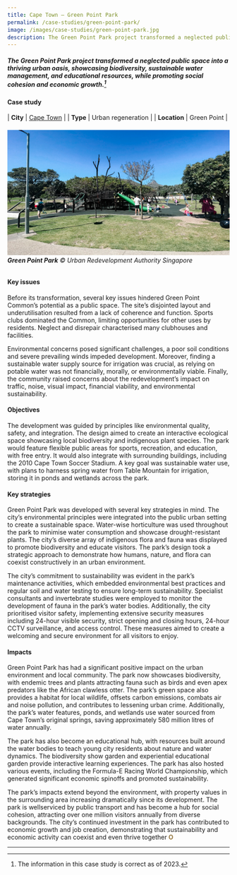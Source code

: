 ```yaml
---
title: Cape Town – Green Point Park
permalink: /case-studies/green-point-park/
image: /images/case-studies/green-point-park.jpg
description: The Green Point Park project transformed a neglected public space into a thriving urban oasis, showcasing biodiversity, sustainable water management, and educational resources, while promoting social cohesion and economic growth.
---
```


##### The Green Point Park project transformed a neglected public space into a thriving urban oasis, showcasing biodiversity, sustainable water management, and educational resources, while promoting social cohesion and economic growth.[^1]

#### **Case study**

| **City** | [Cape Town](/cape-town/) |
| **Type** | Urban regeneration |
| **Location** | Green Point |

###### ![Green Point Park](/images/case-studies/green-point-park.jpg)**Green Point Park** © Urban Redevelopment Authority Singapore

#### **Key issues**

Before its transformation, several key issues hindered Green Point Common’s potential as a public space. The site’s disjointed layout and underutilisation resulted from a lack of coherence and function. Sports clubs dominated the Common, limiting opportunities for other uses by residents. Neglect and disrepair characterised many clubhouses and facilities.

Environmental concerns posed significant challenges, a poor soil conditions and severe prevailing winds impeded development. Moreover, finding a sustainable water supply source for irrigation was crucial, as relying on potable water was not financially, morally, or environmentally viable. Finally, the community raised concerns about the redevelopment’s impact on traffic, noise, visual impact, financial viability, and environmental sustainability.

#### **Objectives**

The development was guided by principles like environmental quality, safety, and integration. The design aimed to create an interactive ecological space showcasing local biodiversity and indigenous plant species. The park would feature flexible public areas for sports, recreation, and education, with free entry. It would also integrate with surrounding buildings, including the 2010 Cape Town Soccer Stadium. A key goal was sustainable water use, with plans to harness spring water from Table Mountain for irrigation, storing it in ponds and wetlands across the park.

#### **Key strategies**

Green Point Park was developed with several key strategies in mind. The city’s environmental principles were integrated into the public urban setting to create a sustainable space. Water-wise horticulture was used throughout the park to minimise water consumption and showcase drought-resistant plants. The city’s diverse array of indigenous flora and fauna was displayed to promote biodiversity and educate visitors. The park’s design took a strategic approach to demonstrate how humans, nature, and flora can coexist constructively in an urban environment.

The city’s commitment to sustainability was evident in the park’s maintenance activities, which embedded environmental best practices and regular soil and water testing to ensure long-term sustainability. Specialist consultants and invertebrate studies were employed to monitor the development of fauna in the park’s water bodies. Additionally, the city prioritised visitor safety, implementing extensive security measures including 24-hour visible security, strict opening and closing hours, 24-hour CCTV surveillance, and access control. These measures aimed to create a welcoming and secure environment for all visitors to enjoy.

#### **Impacts**

Green Point Park has had a significant positive impact on the urban environment and local community. The park now showcases biodiversity, with endemic trees and plants attracting fauna such as birds and even apex predators like the African clawless otter. The park’s green space also provides a habitat for local wildlife, offsets carbon emissions, combats air and noise pollution, and contributes to lessening urban crime. Additionally, the park’s water features, ponds, and wetlands use water sourced from Cape Town’s original springs, saving approximately 580 million litres of water annually.

The park has also become an educational hub, with resources built around the water bodies to teach young city residents about nature and water dynamics. The biodiversity show garden and experiential educational garden provide interactive learning experiences. The park has also hosted various events, including the Formula-E Racing World Championship, which generated significant economic spinoffs and promoted sustainability.

The park’s impacts extend beyond the environment, with property values in the surrounding area increasing dramatically since its development. The park is wellserviced by public transport and has become a hub for social cohesion, attracting over one million visitors annually from diverse backgrounds. The city’s continued investment in the park has contributed to economic growth and job creation, demonstrating that sustainability and economic activity can coexist and even thrive together **<font color="#967942">O</font>**

---

[^1]: The information in this case study is correct as of 2023.
